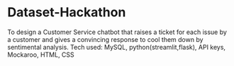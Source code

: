 # Dataset-Hackathon
To design a Customer Service chatbot that raises a ticket for each issue by a customer and gives a convincing response to cool them down by sentimental analysis. Tech used: MySQL, python(streamlit,flask), API keys, Mockaroo, HTML, CSS
